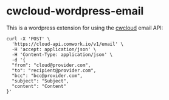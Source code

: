 # cwcloud-wordpress-email

This is a wordpress extension for using the [cwcloud](https://cloud.comwork.io) email API:

```shell
curl -X 'POST' \
  'https://cloud-api.comwork.io/v1/email' \
  -H 'accept: application/json' \
  -H 'Content-Type: application/json' \
  -d '{
  "from": "cloud@provider.com",
  "to": "recipient@provider.com",
  "bcc": "bcc@provider.com",
  "subject": "Subject",
  "content": "Content"
}'
```
